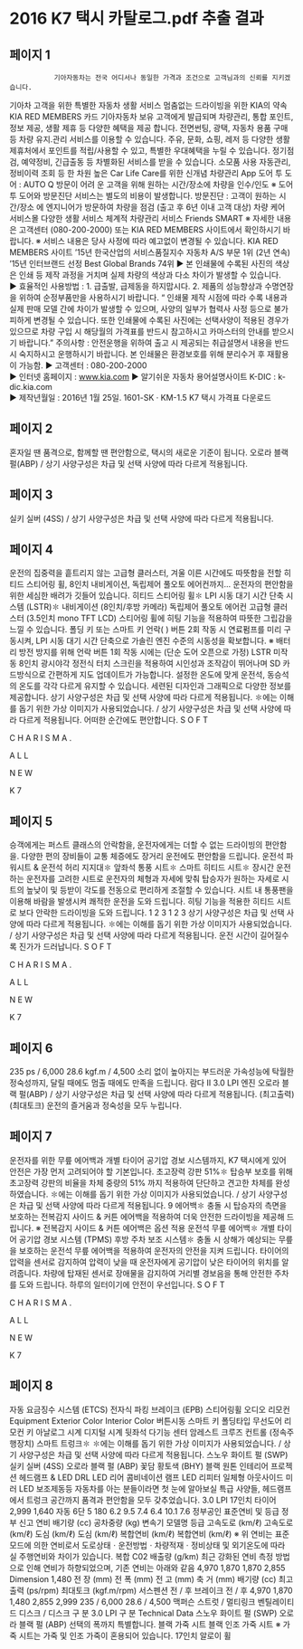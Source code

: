 # 2016 K7 택시 카탈로그.pdf 추출 결과

## 페이지 1

               기아자동차는 전국 어디서나 동일한 가격과 조건으로 고객님과의 신뢰를 지키겠습니다.
기아차 고객을 위한 특별한 자동차 생활 서비스
멈춤없는 드라이빙을 위한 KIA의 약속
KIA RED MEMBERS 카드
기아자동차 보유 고객에게 발급되며 
차량관리, 통합 포인트, 정보 제공, 
생활 제휴 등 다양한 혜택을 제공
합니다.
전면썬팅, 광택, 자동차 용품 구매 등 
차량 유지.관리 서비스를 이용할 수 
있습니다.
주유, 문화, 쇼핑, 레저 등 다양한 생활 
제휴처에서 포인트를 적립/사용할 
수 있고, 특별한 우대혜택을 누릴 수 
있습니다.
정기점검, 예약정비, 긴급출동 등 
차별화된 서비스를 받을 수 있습니다.
소모품 사용 자동관리, 정비이력 조회 
등 한 차원 높은 Car Life Care를 위한 
신개념 차량관리 App
도어 투 도어 : AUTO Q 방문이 어려
운 고객을 위해 원하는 시간/장소에 
차량을 인수/인도
※ 도어 투 도어와 방문진단 서비스는 별도의 비용이 발생합니다.
방문진단 : 고객이 원하는 시간/장소
에 엔지니어가 방문하여 차량을 점검
(출고 후 6년 이내 고객 대상)
차량 케어 서비스몰
다양한 생활 서비스
체계적 차량관리 서비스
Friends
SMART
※ 자세한 내용은 고객센터 (080-200-2000) 또는 KIA RED MEMBERS 사이트에서 확인하시기 바랍니다.   ※ 서비스 내용은 당사 사정에 따라 예고없이 변경될 수 있습니다.
KIA RED MEMBERS 사이트
’15년 한국산업의 서비스품질지수
자동차 A/S 부문 1위 (2년 연속)
’15년 인터브랜드 선정
Best Global Brands 74위
▶ 본 인쇄물에 수록된 사진의 색상은 인쇄 등 제작 과정을 거치며 실제 차량의 색상과 다소 차이가 발생할 수 있습니다.    
▶ 효율적인 사용방법 : 1. 급출발, 급제동을 하지맙시다.   2. 제품의 성능향상과 수명연장을 위하여 순정부품만을 사용하시기 바랍니다.
 “ 인쇄물 제작 시점에 따라 수록 내용과 실제 판매 모델 간에 차이가 발생할 수 있으며, 사양의 일부가 협력사 사정 등으로 불가피하게 변경될 수 있습니다. 
   또한 인쇄물에 수록된 사진에는 선택사양이 적용된 경우가 있으므로 차량 구입 시 해당월의 가격표를 반드시 참고하시고 카마스터의 안내를 받으시기 바랍니다.”
    주의사항 : 안전운행을 위하여 출고 시 제공되는 취급설명서 내용을 반드시 숙지하시고 운행하시기 바랍니다.
    본 인쇄물은 환경보호를 위해 분리수거 후 재활용이 가능함.
▶ 고객센터 : 080-200-2000  
▶ 인터넷 홈페이지 : www.kia.com            ▶ 알기쉬운 자동차 용어설명사이트 K-DIC : k-dic.kia.com          
▶ 제작년월일 : 2016년 1월 25일.   1601-SK · KM-1.5
K7 택시 가격표 다운로드


## 페이지 2

혼자일 땐 품격으로, 함께할 땐 편안함으로, 
택시의 새로운 기준이 됩니다.
 오로라 블랙 펄(ABP) / 상기 사양구성은 차급 및 선택 사양에 따라 다르게 적용됩니다.


## 페이지 3

실키 실버 (4SS) / 상기 사양구성은 차급 및 선택 사양에 따라 다르게 적용됩니다.


## 페이지 4

운전의 집중력을 흩트리지 않는 고급형 클러스터,
겨울 이른 시간에도 따뜻함을 전할 히티드 스티어링 휠,
8인치 내비게이션, 독립제어 풀오토 에어컨까지...
운전자의 편안함을 위한 세심한 배려가 깃들어 있습니다.
히티드 스티어링 휠✽
LPI 시동 대기 시간 단축 시스템 (LSTR)✽
내비게이션 (8인치/후방 카메라)
독립제어 풀오토 에어컨
고급형 클러스터 (3.5인치 mono TFT LCD)
스티어링 휠에 히팅 기능을 적용하여 따뜻한 그립감을 느낄 수
있습니다.
폴딩 키 또는 스마트 키 언락(     ) 버튼 2회 작동 시 연료펌프를 미리 구동시켜, LPI 시동 대기 시간 단축으로
가솔린 엔진 수준의 시동성을 확보합니다. 
※ 배터리 방전 방지를 위해 언락 버튼 1회 작동 시에는 (단순 도어 오픈으로 가정) LSTR 미작동 
8인치 광시야각 정전식 터치 스크린을 적용하여 시인성과 조작감이 
뛰어나며 SD 카드방식으로 간편하게 지도 업데이트가 가능합니다.
설정한 온도에 맞게 운전석, 동승석의 온도를 각각 다르게 유지할 
수 있습니다.
세련된 디자인과 그래픽으로 다양한 정보를 제공합니다.
상기 사양구성은 차급 및 선택 사양에 따라 다르게 적용됩니다.
✽에는 이해를 돕기 위한 가상 이미지가 사용되었습니다. / 상기 사양구성은 차급 및 선택 사양에 따라 다르게 적용됩니다.
어떠한 순간에도 편안합니다.
S
O
F
T
 
C
H
A
R
I
S
M
A
.
 
A
L
L
 
N
E
W
 
K
7


## 페이지 5

승객에게는 퍼스트 클래스의 안락함을,
운전자에게는 더할 수 없는 드라이빙의 편안함을.
다양한 편의 장비들이 교통 체증에도 장거리 운전에도 편안함을 드립니다.
운전석 파워시트 & 운전석 허리 지지대✽
앞좌석 통풍 시트✽
스마트 히티드 시트✽
장시간 운전하는 운전자를 고려한 시트로 운전자의 
체형과 자세에 맞춰 탑승자가 원하는 자세로 시트의 
높낮이 및 등받이 각도를 전동으로 편리하게 조절할 수 있습니다.
시트 내 통풍팬을 이용해 바람을 발생시켜 쾌적한 운전을 
도와 드립니다.
히팅 기능을 적용한 히티드 시트로 보다 안락한 드라이빙을 
도와 드립니다.
1
2
3
1
2
3
상기 사양구성은 차급 및 선택 사양에 따라 다르게 적용됩니다.
✽에는 이해를 돕기 위한 가상 이미지가 사용되었습니다. / 상기 사양구성은 차급 및 선택 사양에 따라 다르게 적용됩니다.
운전 시간이 길어질수록 진가가 드러납니다.
S
O
F
T
 
C
H
A
R
I
S
M
A
.
 
A
L
L
 
N
E
W
 
K
7


## 페이지 6

235 ps / 6,000
28.6 kgf.m / 4,500
소리 없이 높아지는 부드러운 가속성능에 탁월한 정숙성까지,
달릴 때에도 멈출 때에도 만족을 드립니다.
람다 Ⅱ 3.0 LPI 엔진
 오로라 블랙 펄(ABP) / 상기 사양구성은 차급 및 선택 사양에 따라 다르게 적용됩니다.
(최고출력)
(최대토크)
운전의 즐거움과 정숙성을 모두 누립니다.


## 페이지 7

운전자를 위한 무릎 에어백과 개별 타이어 공기압 경보 시스템까지,
K7 택시에게 있어 안전은 가장 먼저 고려되어야 할 기본입니다.
초고장력 강판 51%✽
탑승부 보호를 위해 초고장력 강판의 비율을 차체 중량의 51% 까지 적용하여 
단단하고 견고한 차체를 완성하였습니다.
✽에는 이해를 돕기 위한 가상 이미지가 사용되었습니다. / 상기 사양구성은 차급 및 선택 사양에 따라 다르게 적용됩니다.
9 에어백✽
충돌 시 탑승자의 측면을 보호하는 전복감지 사이드 & 커튼 에어백을 적용하여 더욱 안전한 드라이빙을 
제공해 드립니다.    ※ 전복감지 사이드 & 커튼 에어백은 옵션 적용
운전석 무릎 에어백✽
개별 타이어 공기압 경보 시스템 (TPMS)
후방 주차 보조 시스템✽
충돌 시 상해가 예상되는 무릎을 보호하는 운전석 무릎 에어백을 
적용하여 운전자의 안전을 지켜 드립니다.
타이어의 압력을 센서로 감지하여 압력이 낮을 때 운전자에게 
공기압이 낮은 타이어의 위치를 알려줍니다.
차량에 탑재된 센서로 장애물을 감지하여 거리별 경보음을 통해 
안전한 주차를 도와 드립니다.
하루의 일터이기에 안전이 우선입니다.
S
O
F
T
 
C
H
A
R
I
S
M
A
.
 
A
L
L
 
N
E
W
 
K
7


## 페이지 8

자동 요금징수 시스템 (ETCS)
전자식 파킹 브레이크 (EPB)
스티어링휠 오디오 리모컨
Equipment
Exterior Color
Interior Color
버튼시동 
스마트 키
폴딩타입 무선도어
리모컨 키
아날로그 시계
디지털 시계
뒷좌석 다기능 센터 암레스트
크루즈 컨트롤 (정속주행장치)
스마트 트렁크✽
✽에는 이해를 돕기 위한 가상 이미지가 사용되었습니다. / 상기 사양구성은 차급 및 선택 사양에 따라 다르게 적용됩니다.
스노우 화이트 펄 (SWP)
실키 실버 (4SS)
오로라 블랙 펄 (ABP)
꽃담 황토색 (BHY)
블랙 원톤 인테리어
프로젝션 헤드램프 & LED DRL
LED 리어 콤비네이션 램프
LED 리피터 일체형 아웃사이드 미러
LED 보조제동등
자동차를 아는 분들이라면 첫 눈에 알아보실 특급 사양들,
헤드램프에서 트렁크 공간까지 품격과 편안함을 모두 갖추었습니다.
3.0 LPI 17인치 타이어
2,999
1,640
자동 6단
5
180
6.2
9.5
7.4
6.4
10.1
7.6
정부공인 표준연비 및 등급
정부 신고 연비
배기량 (cc)
공차중량 (kg)
변속기
모델명
등급
고속도로 (km/ℓ)
고속도로 (km/ℓ)
도심 (km/ℓ)
도심 (km/ℓ)
복합연비 (km/ℓ)
복합연비 (km/ℓ)
※ 위 연비는 표준모드에 의한 연비로서 도로상태ㆍ운전방법ㆍ차량적재ㆍ정비상태 및 외기온도에 따라 실 주행연비와 차이가 있습니다.
복합 C02 배출량
(g/km)
최근 강화된 연비 측정 방법으로 인해 연비가 하향되었으며,
기존 연비는 아래와 같음
4,970
1,870
1,870
2,855
Dimension
1,480
전   장                            (mm)
전   폭                            (mm)
전   고                            (mm)
축   거                            (mm)
배기량                               (cc)
최고출력                    (ps/rpm)
최대토크               (kgf.m/rpm)
서스펜션                        전 / 후
브레이크                        전 / 후
4,970
1,870
1,480
2,855
2,999
235 / 6,000
28.6 / 4,500
맥퍼슨 스트럿 / 멀티링크
벤틸레이티드 디스크 / 디스크
구        분
3.0 LPI
구        분
Technical Data
스노우 화이트 펄 (SWP)
오로라 블랙 펄 (ABP)
선택의 폭까지 특별합니다.
블랙 가죽 시트
블랙 인조 가죽 시트
※ 가죽 시트는 가죽 및 인조 가죽이 혼용되어 있습니다.
17인치 알로이 휠


